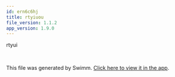 ```yaml
---
id: ern6c6hj
title: rtyiuou
file_version: 1.1.2
app_version: 1.9.0
---
```


rtyui

<br/>

This file was generated by Swimm. [Click here to view it in the app](http://localhost:5001/repos/ls4DA2fLasmQuEbT4ipw/docs/ern6c6hj).
